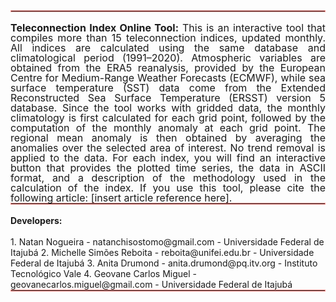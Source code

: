 <hr style="margin-top: 0; margin-bottom: 0; height: 1px; border: 1px solid #ff9793;"><br>
<div align="justify" style="font-size: 16px; line-height: 1.0;">
<b>Teleconnection Index Online Tool:</b> This is an interactive tool that compiles more than 15 teleconnection indices, updated monthly. All indices are calculated using the same database and climatological period (1991–2020). Atmospheric variables are obtained from the ERA5 reanalysis, provided by the European Centre for Medium-Range Weather Forecasts (ECMWF), while sea surface temperature (SST) data come from the Extended Reconstructed Sea Surface Temperature (ERSST) version 5 database. Since the tool works with gridded data, the monthly climatology is first calculated for each grid point, followed by the computation of the monthly anomaly at each grid point. The regional mean anomaly is then obtained by averaging the anomalies over the selected area of interest. No trend removal is applied to the data. For each index, you will find an interactive button that provides the plotted time series, the data in ASCII format, and a description of the methodology used in the calculation of the index. If you use this tool, please cite the following article: [insert article reference here].
</div>
<hr style="margin-top: 0; margin-bottom: 0; height: 1px; border: 1px solid #ff9793;"><br>
<b>Developers:</b><br><br>
1. Natan Nogueira - natanchisostomo@gmail.com - Universidade Federal de Itajubá  
2. Michelle Simões Reboita - reboita@unifei.edu.br - Universidade Federal de Itajubá  
3. Anita Drumond - anita.drumond@pq.itv.org - Instituto Tecnológico Vale  
4. Geovane Carlos Miguel - geovanecarlos.miguel@gmail.com - Universidade Federal de Itajubá
<hr style="margin-top: 0; margin-bottom: 0; height: 1px; border: 1px solid #ff9793;"><br>